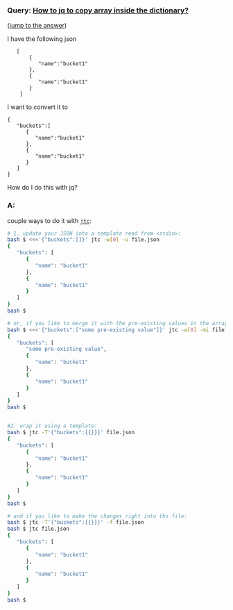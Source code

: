 ### Query: [How to jq to copy array inside the dictionary?](https://stackoverflow.com/questions/60045218/how-to-jq-to-copy-array-inside-the-dictionary)
([jump to the answer](https://github.com/ldn-softdev/stackoverflow-json/blob/master/lib/How%20to%20jq%20to%20copy%20array%20inside%20the%20dictionary.md#a))

I have the following json

       [ 
           { 
              "name":"bucket1"
           },
           { 
              "name":"bucket1"
           }
        ]
I want to convert it to

    { 
       "buckets":[ 
          { 
             "name":"bucket1"
          },
          { 
             "name":"bucket1"
          }
       ]
    }

How do I do this with jq?

### A:
couple ways to do it with [`jtc`](https://github.com/ldn-softdev/jtc):
```bash
# 1. update your JSON into a template read from <stdin>:
bash $ <<<'{"buckets":[]}' jtc -w[0] -u file.json
{
   "buckets": [
      {
         "name": "bucket1"
      },
      {
         "name": "bucket1"
      }
   ]
}
bash $ 

# or, if you like to merge it with the pre-existing values in the array:
bash $ <<<'{"buckets":["some pre-existing value"]}' jtc -w[0] -mi file.json
{
   "buckets": [
      "some pre-existing value",
      {
         "name": "bucket1"
      },
      {
         "name": "bucket1"
      }
   ]
}
bash $ 


#2. wrap it using a template:
bash $ jtc -T'{"buckets":{{}}}' file.json
{
   "buckets": [
      {
         "name": "bucket1"
      },
      {
         "name": "bucket1"
      }
   ]
}
bash $ 

# and if you like to make the changes right into ths file:
bash $ jtc -T'{"buckets":{{}}}' -f file.json 
bash $ jtc file.json
{
   "buckets": [
      {
         "name": "bucket1"
      },
      {
         "name": "bucket1"
      }
   ]
}
bash $ 
```

